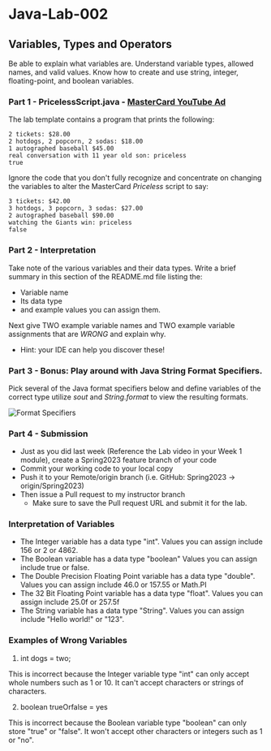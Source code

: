 # Java-Lab-002

## Variables, Types and Operators

Be able to explain what variables are. Understand variable types, allowed names, and valid values.
Know how to create and use string, integer, floating-point, and boolean variables.

### Part 1 - PricelessScript.java - [MasterCard YouTube Ad](https://www.youtube.com/watch?v=Q_6stXKGuHo)

The lab template contains a program that prints the following:
```
2 tickets: $28.00
2 hotdogs, 2 popcorn, 2 sodas: $18.00
1 autographed baseball $45.00
real conversation with 11 year old son: priceless
true
```

Ignore the code that you don't fully recognize and concentrate on changing the variables to alter the MasterCard *Priceless* script to say:
```
3 tickets: $42.00
3 hotdogs, 3 popcorn, 3 sodas: $27.00
2 autographed baseball $90.00
watching the Giants win: priceless
false
```

### Part 2 - Interpretation
Take note of the various variables and their data types. Write a brief summary in this section of the README.md file listing the:
* Variable name
* Its data type
* and example values you can assign them.

Next give TWO example variable names and TWO example variable assignments that are *WRONG* and explain why.
* Hint: your IDE can help you discover these!

### Part 3 - Bonus: Play around with Java String Format Specifiers.

Pick several of the Java format specifiers below and define variables of the correct type utilize *sout* and *String.format* to view the resulting formats.

![Format Specifiers](JavaStringFormatSpecifiers.png)

### Part 4 - Submission
* Just as you did last week (Reference the Lab video in your Week 1 module), create a Spring2023 feature branch of your code
* Commit your working code to your local copy
* Push it to your Remote/origin branch (i.e. GitHub: Spring2023 -> origin/Spring2023)
* Then issue a Pull request to my instructor branch
    * Make sure to save the Pull request URL and submit it for the lab.

### Interpretation of Variables

* The Integer variable has a data type "int". Values you can assign include 156 or 2 or 4862.
* The Boolean variable has a data type "boolean" Values you can assign include true or false.
* The Double Precision Floating Point variable has a data type "double". Values you can assign include 46.0 or 157.55 or Math.PI
* The 32 Bit Floating Point variable has a data type "float". Values you can assign include 25.0f or 257.5f
* The String variable has a data type "String".  Values you can assign include "Hello world!" or "123".

### Examples of Wrong Variables

1. int dogs = two;

This is incorrect because the Integer variable type "int" can only accept whole numbers such as 1 or 10.  It can't accept characters or strings of characters.

2. boolean trueOrfalse = yes

This is incorrect because the Boolean variable type "boolean" can only store "true" or "false".  It won't accept other characters or integers such as 1 or "no".